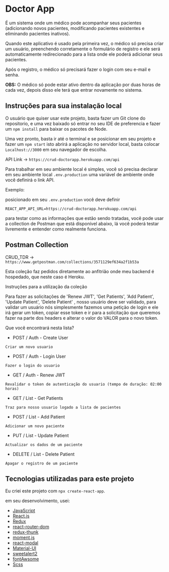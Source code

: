 # Doctor App

É um sistema onde um médico pode acompanhar seus pacientes (adicionando novos pacientes, modificando pacientes existentes e eliminando pacientes inativos).

Quando este aplicativo é usado pela primeira vez, o médico só precisa criar um usuário, preenchendo corretamente o formulário de registro e ele será automaticamente redirecionado para a lista onde ele poderá adicionar seus pacientes.

Após o registro, o médico só precisará fazer o login com seu e-mail e senha.

**OBS:** O médico só pode estar ativo dentro da aplicação por duas horas de cada vez, depois disso ele terá que entrar novamente no sistema.

## Instruções para sua instalação local

O usuário que quiser usar este projeto, basta fazer um Git clone do repositorio, e uma vez baixado só entrar no seu IDE de preferencia e fazer um `npm install` para baixar os pacotes de Node.

Uma vez pronto, basta ir até o terminal e se posicionar em seu projeto e fazer um `npm start` isto abrirá a aplicação no servidor local, basta colocar `Localhost://3000` em seu navegador de escolha.

API Link -> `https://crud-doctorapp.herokuapp.com/api`

Para trabalhar em seu ambiente local é simples, você só precisa declarar em seu ambiente local `.env.production` uma variável de ambiente onde você definirá o link API.

Exemplo:

posicionado em seu `.env.production` você deve definir

```
REACT_APP_API_URL=https://crud-doctorapp.herokuapp.com/api

```

para testar como as informações que estão sendo tratadas, você pode usar a collection de Postman que está disponível abaixo, lá você poderá testar livremente e entender como realmente funciona.

## Postman Collection

CRUD_TDR -> `https://www.getpostman.com/collections/3571129ef634a2f1b53a`

Esta coleção faz pedidos diretamente ao anfitrião onde meu backend é hospedado, que neste caso é Heroku.

Instruções para a utilização da coleção

Para fazer as solicitações de 'Renew JWT', 'Get Patients', 'Add Patient', 'Update Patient', 'Delete Patient' , nosso usuário deve ser validado, para validar um usuário nós simplesmente fazemos uma petição de login e ele irá gerar um token, copiar esse token e ir para a solicitação que queremos fazer na parte dos headers e alterar o valor do VALOR para o novo token.

Que você encontrará nesta lista?

- POST / Auth - Create User

`Criar um novo usuario`

- POST / Auth - Login User

`Fazer o login do usuario`

- GET / Auth - Renew JWT

`Revalidar o token de autenticação do usuario (tempo de duração: 02:00 horas)`

- GET / List - Get Patients

`Traz para nosso usuario logado a lista de pacientes`

- POST / List - Add Patient

`Adicionar um novo paciente`

- PUT / List - Update Patient

`Actualizar os dados de um paciente`

- DELETE / List - Delete Patient

`Apagar o registro de um paciente`

## Tecnologias utilizadas para este projeto

Eu criei este projeto com `npx create-react-app`.

em seu desenvolvimento, usei:

- [JavaScript](https://www.javascript.com/)
- [React.js](https://es.reactjs.org/)
- [Redux](https://es.redux.js.org/)
- [react-router-dom](https://reactrouter.com/web/guides/quick-start)
- [redux-thunk](https://github.com/reduxjs/redux-thunk)
- [moment.js](https://momentjs.com/)
- [react-modal](https://github.com/reactjs/react-modal)
- [Material-UI](https://material-ui.com/)
- [sweetalert2](https://sweetalert2.github.io/)
- [fontAwsome](https://fontawesome.com/icons)
- [Scss](https://sass-lang.com/)
